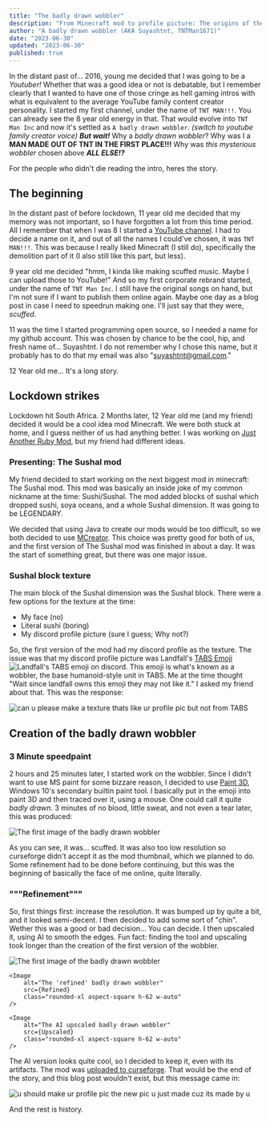 ```yaml
---
title: "The badly drawn wobbler"
description: "From Minecraft mod to profile picture: The origins of the badly drawn wobbler and my other miscellaneous usernames."
author: "A badly drawn wobbler (AKA Suyashtnt, TNTMan1671)"
date: "2023-06-30"
updated: "2023-06-30"
published: true
---
```


<script>
import Image from '@zerodevx/svelte-img';
import CanPlsMakeTexture from '$lib/pictures/posts/the-wobbler/CanPlsMakeTexture.png?as=optimize'
import FirstImage from '$lib/pictures/posts/the-wobbler/first-image.png?as=optimize'
import Refined from '$lib/pictures/posts/the-wobbler/refined.png?as=optimize'
import Upscaled from '$lib/pictures/posts/the-wobbler/upscaled.png?as=optimize'
import YouShouldMakeItYourPfp from '$lib/pictures/posts/the-wobbler/make-it-your-pfp.png?as=optimize'
</script>

In the distant past of... 2016, young me decided that I was going to be a _Youtuber!_ Whether that was a good idea or not is debatable, but I remember clearly that I wanted to have one of those cringe as hell gaming intros with what is equivalent to the average YouTube family content creator personality. I started my first channel, under the name of `TNT MAN!!!`. You can already see the 8 year old energy in that. That would evolve into `TNT Man Inc` and now it's settled as `A badly drawn wobbler`. _(switch to youtube family creator voice)_ _**But wait!**_ Why a _badly drawn wobbler_? Why was I a **MAN MADE OUT OF TNT IN THE FIRST PLACE!!!** Why was _this mysterious wobbler_ chosen above **_ALL ELSE!?_**

For the people who didn't die reading the intro, heres the story.

## The beginning

In the distant past of before lockdown, 11 year old me decided that my memory was not important, so I have forgotten a lot from this time period. All I remember that when I was 8 I started a [YouTube channel](https://www.youtube.com/@tabiasgeehuman). I had to decide a name on it, and out of all the names I could've chosen, it was `TNT MAN!!!`. This was because I really liked Minecraft (I still do), specifically the demolition part of it (I also still like this part, but less).

9 year old me decided "hmm, I kinda like making scuffed music. Maybe I can upload those to YouTube!" And so my first corporate rebrand started, under the name of `TNT Man Inc`. I still have the original songs on hand, but I'm not sure if I want to publish them online again. Maybe one day as a blog post in case I need to speedrun making one. I'll just say that they were, _scuffed_.

11 was the time I started programming open source, so I needed a name for my github account. This was chosen by chance to be the cool, hip, and fresh name of... Suyashtnt. I do not remember why I chose this name, but it probably has to do that my email was also "<suyashtnt@gmail.com>."

12 Year old me... It's a long story.

## Lockdown strikes

Lockdown hit South Africa. 2 Months later, 12 Year old me (and my friend) decided it would be a cool idea mod Minecraft. We were both stuck at home, and I guess neither of us had anything better. I was working on [Just Another Ruby Mod](https://www.curseforge.com/minecraft/mc-mods/just-another-ruby-mod), but my friend had different ideas.

### Presenting: The Sushal mod

My friend decided to start working on the next biggest mod in minecraft: The Sushal mod. This mod was basically an inside joke of my common nickname at the time: Sushi/Sushal. The mod added blocks of sushal which dropped sushi, soya oceans, and a whole Sushal dimension. It was going to be LEGENDARY.

We decided that using Java to create our mods would be too difficult, so we both decided to use [MCreator](https://mcreator.net/). This choice was pretty good for both of us, and the first version of The Sushal mod was finished in about a day. It was the start of something great, but there was one major issue.

### Sushal block texture

The main block of the Sushal dimension was the Sushal block. There were a few options for the texture at the time:

- My face (no)
- Literal sushi (boring)
- My discord profile picture (sure I guess; Why not?)

So, the first version of the mod had my discord profile as the texture. The issue was that my discord profile picture was Landfall's [TABS Emoji](https://cdn.discordapp.com/emojis/230177740454625281.webp?quality=lossless) <Image src="https://cdn.discordapp.com/emojis/230177740454625281.webp?quality=lossless" alt="Landfall's TABS emoji on discord" class="important-h-auto important-w-[1em] align-middle inline-block" />. This emoji is what's known as a wobbler, the base humanoid-style unit in TABS. Me at the time thought "Wait since landfall owns this emoji they may not like it." I asked my friend about that. This was the response:

<Image
    alt="can u please make a texture thats like ur profile pic but not from TABS"
    src={CanPlsMakeTexture}
    class="rounded-xl"
/>

## Creation of the badly drawn wobbler

### 3 Minute speedpaint

2 hours and 25 minutes later, I started work on the wobbler. Since I didn't want to use MS paint for some bizzare reason, I decided to use [Paint 3D](https://apps.microsoft.com/store/detail/paint-3d/9NBLGGH5FV99), Windows 10's secondary builtin paint tool. I basically put in the emoji into paint 3D and then traced over it, using a mouse. One could call it quite _badly drawn_. 3 minutes of no blood, little sweat, and not even a tear later, this was produced:

<Image
    alt="The first image of the badly drawn wobbler"
    src={FirstImage}
    class="rounded-xl"
/>

As you can see, it was... scuffed. It was also too low resolution so curseforge didn't accept it as the mod thumbnail, which we planned to do. Some refinement had to be done before continuing, but this was the beginning of basically the face of me online, quite literally.

### """Refinement"""

So, first things first: increase the resolution. It was bumped up by quite a bit, and it looked semi-decent. I then decided to add some sort of "chin". Wether this was a good or bad decision... You can decide. I then upscaled it, using AI to smooth the edges. Fun fact: finding the tool and upscaling took longer than the creation of the first version of the wobbler.

<div class="grid grid-rows-3 md:grid-cols-3 gap-3 md:important-h-62">
    <Image
        alt="The first image of the badly drawn wobbler"
        src={FirstImage}
        class="rounded-xl aspect-square h-62 w-auto"
    />

    <Image
        alt="The 'refined' badly drawn wobbler"
        src={Refined}
        class="rounded-xl aspect-square h-62 w-auto"
    />

    <Image
        alt="The AI upscaled badly drawn wobbler"
        src={Upscaled}
        class="rounded-xl aspect-square h-62 w-auto"
    />

</div>

The AI version looks quite cool, so I decided to keep it, even with its artifacts. The mod was [uploaded to curseforge](https://www.curseforge.com/minecraft/mc-mods/sushal). That would be the end of the story, and this blog post wouldn't exist, but this message came in:

<Image
    alt="u should make ur profile pic the new pic u just made cuz its made by u"
    src={YouShouldMakeItYourPfp}
    class="rounded-xl"
/>

And the rest is history.
